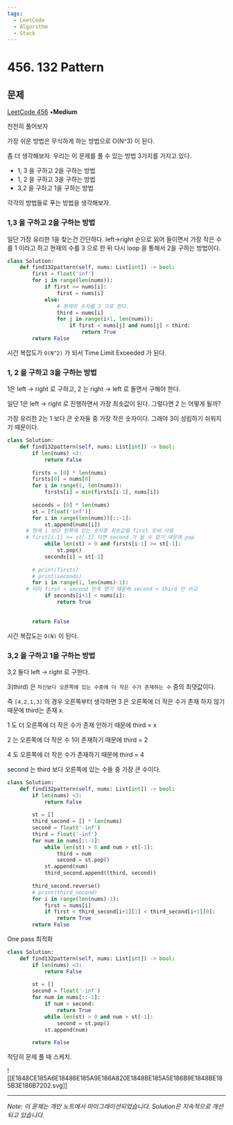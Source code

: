 ```yaml
---
tags:
  - LeetCode
  - Algorithm
  - Stack
---
```


# 456. 132 Pattern

## 문제

[LeetCode 456](https://leetcode.com/problems/132-pattern/) •**Medium**

천천히 풀어보자

가장 쉬운 방법은 무식하게 하는 방법으로 O(N^3) 이 된다.

좀 더 생각해보자. 우리는 이 문제를 풀 수 있는 방법 3가지를 가지고 있다.

- 1, 3 을 구하고 2을 구하는 방법
- 1, 2 을 구하고 3을 구하는 방법
- 3,2 을 구하고 1을 구하는 방법

각각의 방법들로 푸는 방법을 생각해보자.

### 1,3 을 구하고 2을 구하는 방법

일단 가장 유리한 1을 찾는건 간단하다. left→right 순으로 읽어 들이면서 가장 작은 수를 1 이라고 하고 현재의 수를 3 으로 한 뒤 다시 loop 을 통해서 2을 구하는 방법이다.

```python
class Solution:
    def find132pattern(self, nums: List[int]) -> bool:
        first = float('inf')
        for i in range(len(nums)):
            if first >= nums[i]:
                first = nums[i]
            else:
                # 현재의 숫자를 3 으로 한다.
                third = nums[i]
                for j in range(i+1, len(nums)):
                    if first < nums[j] and nums[j] < third:
                        return True
        return False
```

시간 복잡도가 `O(N^2)` 가 되서 Time Limit Exceeded 가 된다.

### 1, 2 을 구하고 3을 구하는 방법

1은 left → right 로 구하고, 2 는 right → left 로 돌면서 구해야 한다.

일단 1은 left → right 로 진행하면서 가장 최솟값이 된다. 그렇다면 2 는 어떻게 될까?

가장 유리한 2는 1 보다 큰 숫자들 중 가장 작은 숫자이다. 그래야 3이 성립하기 쉬워지기 때문이다.

```python
class Solution:
    def find132pattern(self, nums: List[int]) -> bool:
        if len(nums) <3:
            return False
        
        firsts = [0] * len(nums)
        firsts[0] = nums[0]
        for i in range(1, len(nums)):
            firsts[i] = min(firsts[i-1], nums[i])
        
        seconds = [0] * len(nums)
        st = [float('inf')]
        for i in range(len(nums))[::-1]:
            st.append(nums[i])
      # 현재 i 보다 왼쪽에 있는 숫자중 최솟값을 first 로써 사용
      # first[i-1] >= st[-1] 이면 second 가 될 수 없기 때문에 pop
            while len(st) > 0 and firsts[i-1] >= st[-1]:
                st.pop()
            seconds[i] = st[-1]
        
        # print(firsts)
        # print(seconds)
        for i in range(1, len(nums)-1):
      # 이미 first < second 만족 했기 때문에 second < third 만 비교
            if seconds[i+1] < nums[i]:
                return True
            
            
        return False
```

시간 복잡도는 `O(N)` 이 된다.

### 3,2 을 구하고 1을 구하는 방법

3,2 둘다 left → right 로 구한다.

3(third) 은 `자신보다 오른쪽에 있는 수중에 더 작은 수가 존재하는 수` 중의 최댓값이다.

즉 `[4,2,1,3]` 의 경우 오른쪽부터 생각하면 3 은 오른쪽에 더 작은 수가 존재 하지 않기 때문에 third는 존재 x.

1 도 더 오른쪽에 더 작은 수가 존재 안하기 때문에 third = x

2 는 오른쪽에 더 작은 수 1이 존재하기 때문에 third = 2

4 도 오른쪽에 더 작은 수가 존재하기 때문에 third = 4

second 는 third 보다 오른쪽에 있는 수들 중 가장 큰 수이다.

```python
class Solution:
    def find132pattern(self, nums: List[int]) -> bool:
        if len(nums) <3:
            return False
        
        st = []
        third_second = [] * len(nums)
        second = float('-inf')
        third = float('-inf')
        for num in nums[::-1]:
            while len(st) > 0 and num > st[-1]:
                third = num
                second = st.pop()
            st.append(num)
            third_second.append((third, second))
        
        third_second.reverse()
        # print(third_second)
        for i in range(len(nums)-1):
            first = nums[i]
            if first < third_second[i+1][1] < third_second[i+1][0]:
                return True
        return False
```

One pass 최적화

```python
class Solution:
    def find132pattern(self, nums: List[int]) -> bool:
        if len(nums) <3:
            return False
        
        st = []
        second = float('-inf')
        for num in nums[::-1]:
            if num < second:
                return True
            while len(st) > 0 and num > st[-1]:
                second = st.pop()
            st.append(num)
            
        return False
```

적당히 문제 풀 때 스케치.

![[E1848CE185A6E18486E185A9E186A820E1848BE185A5E186B9E1848BE185B3E186B7202.svg]]

---

*Note: 이 문제는 개인 노트에서 마이그레이션되었습니다. Solution은 지속적으로 개선되고 있습니다.*
